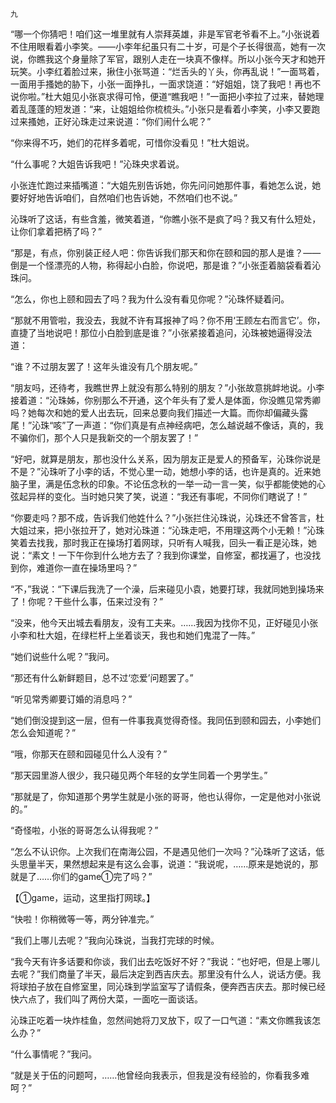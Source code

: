    九 

   “哪一个你猜吧！咱们这一堆里就有人崇拜英雄，非是军官老爷看不上。”小张说着不住用眼看着小李笑。——小李年纪虽只有二十岁，可是个子长得很高，她有一次说，你瞧我这个身量除了军官，跟别人走在一块真不像样。所以小张今天才和她开玩笑。小李红着脸过来，揪住小张骂道：“烂舌头的丫头，你再乱说！”一面骂着，一面用手搔她的胁下，小张一面挣扎，一面求饶道：“好姐姐，饶了我吧！再也不说你啦。”杜大姐见小张哀求得可怜，便道“瞧我吧！”一面把小李拉了过来，替她理着乱蓬蓬的短发道：“来，让姐姐给你梳梳头。”小张只是看着小李笑，小李又要跑过来搔她，正好沁珠走过来说道：“你们闹什么呢？”

   “你来得不巧，她们的花样多着呢，可惜你没看见！”杜大姐说。

   “什么事呢？大姐告诉我吧！”沁珠央求着说。

   小张连忙跑过来插嘴道：“大姐先别告诉她，你先问问她那件事，看她怎么说，她要好好地告诉咱们，自然咱们也告诉她，不然咱们也不说。”

   沁珠听了这话，有些含羞，微笑着道，“你瞧小张不是疯了吗？我又有什么短处，让你们拿着把柄了吗？”

   “那是，有点，你别装正经人吧：你告诉我们那天和你在颐和园的那人是谁？——倒是一个怪漂亮的人物，称得起小白脸，你说吧，那是谁？”小张歪着脑袋看着沁珠问。

   “怎么，你也上颐和园去了吗？我为什么没有看见你呢？”沁珠怀疑着问。

   “那就不用管啦，我没去，我就不许有耳报神了吗？你不用‘王顾左右而言它’。你，直捷了当地说吧！那位小白脸到底是谁？”小张紧接着追问，沁珠被她逼得没法道：

   “谁？不过朋友罢了！这年头谁没有几个朋友呢。”

   “朋友吗，还待考，我瞧世界上就没有那么特别的朋友？”小张故意挑衅地说。小李接着道：“沁珠姊，你别那么不开通，这个年头有了爱人是体面，你没瞧见常秀卿吗？她每次和她的爱人出去玩，回来总要向我们描述一大篇。而你却偏藏头露尾！”沁珠“咳”了一声道：“你们真是有点神经病吧，怎么越说越不像话，真的，我不骗你们，那个人只是我新交的一个朋友罢了！”

   “好吧，就算是朋友，那也没什么关系，因为朋友正是爱人的预备军，沁珠你说是不是？”沁珠听了小李的话，不觉心里一动，她想小李的话，也许是真的。近来她脑子里，满是伍念秋的印象。不论伍念秋的一举一动一言一笑，似乎都能使她的心弦起异样的变化。当时她只笑了笑，说道：“我还有事呢，不同你们瞎说了！”

   “你要走吗？那不成，告诉我们他姓什么？”小张拦住沁珠说，沁珠还不曾答言，杜大姐过来，把小张拉开了，她对沁珠道：“沁珠走吧，不用理这两个小无赖！”沁珠笑着去找我，那时我正在操场打着网球，只听有人喊我，回头一看正是沁珠，她说：“素文！一下午你到什么地方去了？我到你课堂，自修室，都找遍了，也没找到你，难道你一直在操场里吗？”

   “不，”我说：“下课后我洗了一个澡，后来碰见小袁，她要打球，我就同她到操场来了！你呢？干些什么事，伍来过没有？”

   “没来，他今天出城去看朋友，没有工夫来。……我因为找你不见，正好碰见小张小李和杜大姐，在绿栏杆上坐着谈天，我也和她们鬼混了一阵。”

   “她们说些什么呢？”我问。

   “那还有什么新鲜题目，总不过‘恋爱’问题罢了。”

   “听见常秀卿要订婚的消息吗？”

   “她们倒没提到这一层，但有一件事我真觉得奇怪。我同伍到颐和园去，小李她们怎么会知道呢？”

   “哦，你那天在颐和园碰见什么人没有？”

   “那天园里游人很少，我只碰见两个年轻的女学生同着一个男学生。”

   “那就是了，你知道那个男学生就是小张的哥哥，他也认得你，一定是他对小张说的。”

   “奇怪啦，小张的哥哥怎么认得我呢？”

   “怎么不认识你。上次我们在南海公园，不是遇见他们一次吗？”沁珠听了这话，低头思量半天，果然想起来是有这么会事，说道：“我说呢，……原来是她说的，那就是了……你们的game①完了吗？”

   【①game，运动，这里指打网球。】

   “快啦！你稍微等一等，两分钟准完。”

   “我们上哪儿去呢？”我向沁珠说，当我打完球的时候。

   “我今天有许多话要和你谈，我们出去吃饭好不好？”我说：“也好吧，但是上哪儿去呢？”我们商量了半天，最后决定到西吉庆去。那里没有什么人，说话方便。我将球拍子放在自修室里，同沁珠到学监室写了请假条，便奔西吉庆去。那时候已经快六点了，我们叫了两份大菜，一面吃一面谈话。

   沁珠正吃着一块炸桂鱼，忽然间她将刀叉放下，叹了一口气道：“素文你瞧我该怎么办？”

   “什么事情呢？”我问。

   “就是关于伍的问题呵，……他曾经向我表示，但我是没有经验的，你看我多难呵？”

